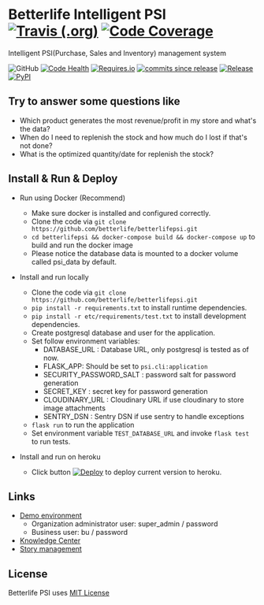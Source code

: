 
# Betterlife Intelligent PSI  [![Travis (.org)](https://img.shields.io/travis/com/betterlife/betterlifepsi.svg?logo=travis&style=flat-square)](https://travis-ci.com/betterlife/betterlifepsi) [![Code Coverage](https://img.shields.io/codecov/c/github/betterlife/betterlifepsi.svg?label=Coverage&style=flat-square)](http://codecov.io/github/betterlife/betterlifepsi?branch=master)

Intelligent PSI(Purchase, Sales and Inventory) management system

![GitHub](https://img.shields.io/github/license/mashape/apistatus.svg?style=flat-square)
[![Code Health](https://landscape.io/github/betterlife/betterlifepsi/master/landscape.svg?style=flat-square)](https://landscape.io/github/betterlife/betterlifepsi/master)
[![Requires.io](https://img.shields.io/requires/github/betterlife/betterlifepsi.svg?style=flat-square)](https://requires.io/github/betterlife/betterlifepsi/requirements/?branch=master)
[![commits since release](https://img.shields.io/github/commits-since/betterlife/betterlifepsi/V0.6.8.svg?style=flat-square)](http://github.com/betterlife/betterlifepsi/releases)
[![Release](https://img.shields.io/github/release/betterlife/betterlifepsi.svg?style=flat-square)](http://github.com/betterlife/betterlifepsi/releases) 
[![PyPI](https://img.shields.io/pypi/v/betterlifepsi.svg?style=flat-square)](https://pypi.org/project/betterlifepsi/)


## Try to answer some questions like

  - Which product generates the most revenue/profit in my store and what's the data?
  - When do I need to replenish the stock and how much do I lost if that's not done?
  - What is the optimized quantity/date for replenish the stock?
  
## Install & Run & Deploy  

  - Run using Docker (Recommend)

    * Make sure docker is installed and configured correctly. 
    * Clone the code via `git clone https://github.com/betterlife/betterlifepsi.git`
    * `cd betterlifepsi && docker-compose build && docker-compose up` to build and run the docker image
    * Please notice the database data is mounted to a docker volume called psi_data by default.

  - Install and run locally
    * Clone the code via `git clone https://github.com/betterlife/betterlifepsi.git`
    * `pip install -r requirements.txt` to install runtime dependencies.
    * `pip install -r etc/requirements/test.txt` to install development dependencies.
    * Create postgresql database and user for the application.
    * Set follow environment variables:
      * DATABASE_URL : Database URL, only postgresql is tested as of now.
      * FLASK_APP: Should be set to `psi.cli:application`
      * SECURITY_PASSWORD_SALT : password salt for password generation
      * SECRET_KEY : secret key for password generation
      * CLOUDINARY_URL : Cloudinary URL if use cloudinary to store image attachments
      * SENTRY_DSN : Sentry DSN if use sentry to handle exceptions 
    * `flask run` to run the application
    * Set environment variable `TEST_DATABASE_URL` and invoke `flask test` to run tests.

  - Install and run on heroku
    * Click button [![Deploy](https://img.shields.io/badge/Heroku-Deploy-brightgreen.svg?style=flat-square)](https://heroku.com/deploy)  to deploy current version to heroku.

## Links

  - [Demo environment](https://psi-dev.herokuapp.com/)
    - Organization administrator user: super_admin / password
    - Business user: bu / password
  - [Knowledge Center](https://github.com/betterlife/psi/wiki)    
  - [Story management](https://betterlife.atlassian.net)

## License    
Betterlife PSI uses [MIT License](https://github.com/betterlife/flask-psi/blob/master/LICENSE)
